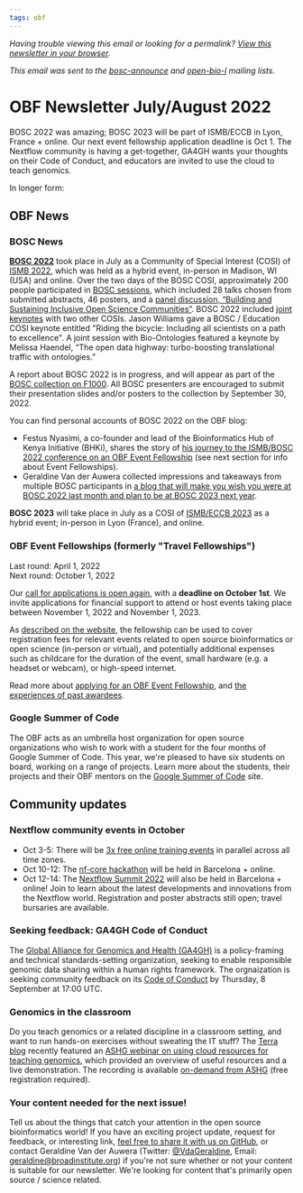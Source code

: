 ```yaml
---
tags: obf
---
```


_Having trouble viewing this email or looking for a permalink? [View this newsletter in your browser](https://github.com/OBF/newsletter/blob/master/newsletters/2022-07.md)._

_This email was sent to the [bosc-announce](https://groups.google.com/g/bosc-announce) and [open-bio-l](http://mailman.open-bio.org/mailman/listinfo/open-bio-l/) mailing lists._

# OBF Newsletter July/August 2022

BOSC 2022 was amazing; BOSC 2023 will be part of ISMB/ECCB in Lyon, France + online. Our next event fellowship application deadline is Oct 1. The Nextflow community is having a get-together, GA4GH wants your thoughts on their Code of Conduct, and educators are invited to use the cloud to teach genomics.

In longer form: 

## OBF News

### BOSC News

**[BOSC 2022](http://open-bio.org/events/bosc/bosc-2022/)** took place in July as a Community of Special Interest (COSI) of [ISMB 2022](https://www.iscb.org/ismb2022), which was held as a hybrid event, in-person in Madison, WI (USA) and online. Over the two days of the BOSC COSI, approximately 200 people participated in [BOSC sessions](https://www.open-bio.org/events/bosc-2022/bosc-2022-schedule/), which included 28 talks chosen from submitted abstracts, 46 posters, and a [panel discussion, “Building and Sustaining Inclusive Open Science Communities”](https://www.open-bio.org/events/bosc-2022/bosc-2022-panel/). BOSC 2022 included [joint keynotes](https://www.open-bio.org/events/bosc-2022/bosc-2022-keynotes/) with two other COSIs. Jason Williams gave a BOSC / Education COSI keynote entitled "Riding the bicycle: Including all scientists on a path to excellence". A joint session with Bio-Ontologies featured a keynote by Melissa Haendel, “The open data highway: turbo-boosting translational traffic with ontologies.”

A report about BOSC 2022 is in progress, and will appear as part of the [BOSC collection on F1000](https://f1000research.com/collections/bosc). All BOSC presenters are encouraged to submit their presentation slides and/or posters to the collection by September 30, 2022.

You can find personal accounts of BOSC 2022 on the OBF blog: 
- Festus Nyasimi, a co-founder and lead of the Bioinformatics Hub of Kenya Initiative (BHKi), shares the story of [his journey to the ISMB/BOSC 2022 conference on an OBF Event Fellowship](https://www.open-bio.org/2022/08/01/obf-event-fellow2022-fnyasimi/) (see next section for info about Event Fellowships).
- Geraldine Van der Auwera collected impressions and takeaways from multiple BOSC participants in [a blog that will make you wish you were at BOSC 2022 last month and plan to be at BOSC 2023 next year](https://www.open-bio.org/2022/08/16/crowdsourced-highlights-from-bosc-2022/). 

**BOSC 2023** will take place in July as a COSI of [ISMB/ECCB 2023](https://www.iscb.org/ismbeccb2023) as a hybrid event; in-person in Lyon (France), and online.


### OBF Event Fellowships (formerly "Travel Fellowships")

Last round: April 1, 2022  
Next round: October 1, 2022

Our [call for applications is open again](https://www.open-bio.org/2022/08/12/obf-event-fellowship-2022-round2/), with a **deadline on October 1st**. We invite applications for financial support to attend or host events taking place between November 1, 2022 and November 1, 2023.

As [described on the website](https://www.open-bio.org/event-awards/), the fellowship can be used to cover registration fees for relevant events related to open source bioinformatics or open science (in-person or virtual), and potentially additional expenses such as childcare for the duration of the event, small hardware (e.g. a headset or webcam),  or high-speed internet.

Read more about [applying for an OBF Event Fellowship](https://www.open-bio.org/event-awards/#fellowships-applications), and [the experiences of past awardees](https://www.open-bio.org/category/travel-fellowship/event-fellowship/).


### Google Summer of Code

The OBF acts as an umbrella host organization for open source organizations who wish to work with a student for the four months of Google Summer of Code. This year, we're pleased to have six students on board, working on a range of projects. Learn more about the students, their projects and their OBF mentors on the [Google Summer of Code](https://summerofcode.withgoogle.com/programs/2022/organizations/open-bioinformatics-foundation-obf) site.


## Community updates

### Nextflow community events in October
- Oct 3-5: There will be [3x free online training events](https://nf-co.re/events/2022/training-october-2022) in parallel across all time zones.
- Oct 10-12: The [nf-core hackathon](https://nf-co.re/events/2022/hackathon-october-2022) will be held in Barcelona + online.
- Oct 12-14: The [Nextflow Summit 2022](https://summit.nextflow.io) will also be held in Barcelona + online! Join to learn about the latest developments and innovations from the Nextflow world. Registration and poster abstracts still open; travel bursaries are available.  

### Seeking feedback: GA4GH Code of Conduct 
The [Global Alliance for Genomics and Health (GA4GH)](https://www.ga4gh.org/) is a policy-framing and technical standards-setting organization, seeking to enable responsible genomic data sharing within a human rights framework. The orgnaization is seeking community feedback on its [Code of Conduct](https://docs.google.com/document/d/1qcon1ZyT1VbaYYXuoH6xIicTB7CJsHForErcksqWxIU/edit?usp=sharing) by Thursday, 8 September at 17:00 UTC.

### Genomics in the classroom
Do you teach genomics or a related discipline in a classroom setting, and want to run hands-on exercises without sweating the IT stuff? The [Terra blog](https://terra.bio/blog/) recently featured an [ASHG webinar on using cloud resources for teaching genomics](https://terra.bio/anvil-in-the-classroom-cloud-scale-educational-resources-for-modern-genomics/), which provided an overview of useful resources and a live demonstration. The recording is available [on-demand from ASHG](https://learning.ashg.org/products/anvil-in-the-classroom-cloud-scale-educational-resources-for-modern-genomics#tab-product_tab_contents__1) (free registration required). 

### Your content needed for the next issue!

Tell us about the things that catch your attention in the open source bioinformatics world! If you have an exciting project update, request for feedback, or interesting link, [feel free to share it with us on GitHub](https://github.com/OBF/newsletter/issues/24), or contact Geraldine Van der Auwera (Twitter: [@VdaGeraldine](https://twitter.com/VdaGeraldine), Email: [geraldine@broadinstitute.org](mailto:geraldine@broadinstitute.org)) if you're not sure whether or not your content is suitable for our newsletter. We're looking for content that's primarily open source / science related.



